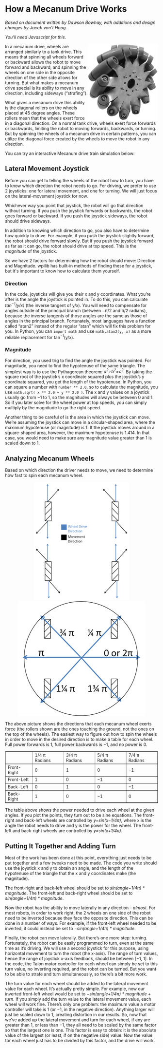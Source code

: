 # How a Mecanum Drive Works

<script language="javascript" type="text/javascript" src="../../sketches/p5.min.js"></script>

*Based on document written by Dawson Bowhay, with additions and design changes by Jacob van't Hoog.*

*You'll need Javascript for this.*

<img src="mecanum_wheel.png" alt="A mecanum wheel." style="float:right; width:231px; height:251px;">

In a mecanum drive, wheels are arranged similarly to a tank drive. This means that spinning all wheels forward or backward allows the robot to move forward and backward, and spinning the wheels on one side in the opposite direction of the other side allows for turning. But what makes a mecanum drive special is its ability to move in any direction, including sideways (“strafing”).

What gives a mecanum drive this ability is the diagonal rollers on the wheels placed at 45 degree angles. These rollers mean that the wheels exert force in a diagonal direction. On a normal tank drive, wheels exert force forwards or backwards, limiting the robot to moving forwards, backwards, or turning. But by spinning the wheels of a mecanum drive in certain patterns, you can utilize the diagonal force created by the wheels to move the robot in any direction.

You can try an interactive Mecanum drive train simulation below:

<script src="../../sketches/processing.min.js"></script>
<canvas data-processing-sources="../../sketches/mecanum/mecanum.pde ../../sketches/mecanum/Robot.pde ../../sketches/mecanum/MecanumDrive.pde ../../sketches/mecanum/DrawRobot.pde ../../sketches/mecanum/TankDrive.pde"></canvas>

## Lateral Movement Joystick

Before you can get to telling the wheels of the robot how to turn, you have to know which direction the robot needs to go. For driving, we prefer to use 2 joysticks: one for lateral movement, and one for turning. We will just focus on the lateral-movement joystick for now.

Whichever way you point that joystick, the robot will go that direction without turning. If you push the joystick forwards or backwards, the robot goes forward or backward. If you push the joystick sideways, the robot should drive sideways.

In addition to knowing which direction to go, you also have to determine how quickly to drive. For example, if you push the joystick slightly forward, the robot should drive forward slowly. But if you push the joystick forward as far as it can go, the robot should drive at top speed. This is the *magnitude* of the joystick.

<div id="magnitude-direction-sketch"> </div>
<script language="javascript" type="text/javascript" src="magnitude-direction.js"></script>

So we have 2 factors for determining how the robot should move: Direction and Magnitude. wpilib has built-in methods of finding these for a joystick, but it's important to know how to calculate them yourself.

### Direction

In the code, joysticks will give you their x and y coordinates. What you’re after is the angle the joystick is pointed in. To do this, you can calculate *tan<sup>&minus;1</sup>(y/x)* (the inverse tangent of y/x). You will need to compensate for angles outside of the principal branch (between &minus;&pi;/2 and &pi;/2 radians), because the inverse tangents of those angles are the same as those of angles in the principal branch. Fortunately, most languages have a function called “atan2” instead of the regular “atan” which will fix this problem for you. In Python, you can `import math` and use `math.atan2(y, x)` as a more reliable replacement for tan<sup>&minus;1</sup>(y/x).

### Magnitude

For direction, you used trig to find the angle the joystick was pointed. For magnitude, you need to find the hypotenuse of the same triangle. The simplest way is to use the Pythagorean theorem: *a<sup>2</sup>+b<sup>2</sup>=c<sup>2</sup>*. By taking the square root of the joystick’s x coordinate squared plus the joystick’s y coordinate squared, you get the length of the hypotenuse. In Python, you can square a number with `number ** 2.0`, so to calculate the magnitude, you use `math.sqrt( x ** 2.0 + y ** 2.0 )`. The x and y values on a joystick usually go from &minus;1 to 1, so the magnitudes will always be between 0 and 1. So if you later solve for the wheel power at top speeds, you can simply multiply by the magnitude to go the right speed.

Another thing to be careful of is the area in which the joystick can move. We’re assuming the joystick can move in a circular-shaped area, where the maximum hypotenuse (or magnitude) is 1. If the joystick moves around in a square-shaped area, however, the maximum hypotenuse is 1.414. In that case, you would need to make sure any magnitude value greater than 1 is scaled down to 1.

## Analyzing Mecanum Wheels

Based on which direction the driver needs to move, we need to determine how fast to spin each mecanum wheel.

<p style="text-align:center;">
<img src="wheel_force.png" alt="Wheel force vectors." style="width:313px; height:388px;">
<img src="wheel_force_circle.png" alt="Force vector circle." style="width:418px; height:377px;">
</p>

The above picture shows the directions that each mecanum wheel exerts force (the rollers shown are the ones touching the ground, not the ones on the top of the wheels). The easiest way to figure out how to spin the wheels in order to move in the desired direction is to make a table for each wheel. Full power forwards is 1, full power backwards is &minus;1, and no power is 0.

<table border="1">
<tr>
<td></td>
<td>1/4 &pi; Radians</td>
<td>3/4 &pi; Radians</td>
<td>5/4 &pi; Radians</td>
<td>7/4 &pi; Radians</td>
</tr>

<tr>
<td>Front-Right</td>
<td>0</td>
<td>1</td>
<td>0</td>
<td>&minus;1</td>
</tr>

<tr>
<td>Front-Left</td>
<td>1</td>
<td>0</td>
<td>&minus;1</td>
<td>0</td>
</tr>

<tr>
<td>Back-Left</td>
<td>0</td>
<td>1</td>
<td>0</td>
<td>&minus;1</td>
</tr>

<tr>
<td>Back-Right</td>
<td>1</td>
<td>0</td>
<td>&minus;1</td>
<td>0</td>
</tr>
</table>

The table above shows the power needed to drive each wheel at the given angles. If you plot the points, they turn out to be sine equations. The front-right and back-left wheels are controlled by *y=sin(x&minus;1/4&pi;)*, where x is the angle the robot needs to drive and y is the power for the wheel. The front-left and back-right wheels are controlled by *y=sin(x+1/4&pi;)*.

<div id="wheel-graph-sketch"> </div>
<script language="javascript" type="text/javascript" src="wheel-graph.js"></script>

## Putting It Together and Adding Turn

Most of the work has been done at this point, everything just needs to be put together and a few tweaks need to be made. The code you write should use the joystick x and y to obtain an angle, and the length of the hypotenuse of the triangle that the x and y coordinates make (the magnitude).

The front-right and back-left wheel should be set to _sin(angle&minus;1/4&pi;) * magnitude_. The front-left and back-right wheel should be set to _sin(angle+1/4&pi;) * magnitude_.

Now the robot has the ability to move laterally in any direction - *almost*. For most robots, in order to work right, the 2 wheels on one side of the robot need to be inverted because they face the opposite direction. This can be done in a number of ways. For example, if the front-left wheel needed to be inverted, it could instead be set to _&minus;sin(angle+1/4&pi;) * magnitude_.

Finally, the robot can move laterally. But there’s one more step: turning. Fortunately, the robot can be easily programmed to turn, even at the same time as it’s driving. We will use a second joystick for this purpose, using horizontal movement to turn the robot (the x-axis). The range of turn values, hence the range of joystick x-axis feedback, should be between
[&minus;1, 1]. In the code, the Talon motor controller for each wheel can simply be set to this turn value, no inverting required, and the robot can be turned. But you want to be able to strafe and turn simultaneously, so there’s a bit more work.

The turn value for each wheel should be added to the lateral movement value for each wheel. It’s actually pretty simple. For example, now our inverted front-left wheel would be set to _&minus;sin(angle+1/4&pi;) * magnitude + turn_. If you simply add the turn value to the lateral movement value, each wheel will work fine. There’s only one problem: the maximum value a motor controller will take is 1 (or &minus;1, in the negative direction). Anything larger will just be scaled down to 1, creating distortion in our results. So, now that we’ve added up the lateral movement and turn for each wheel, if any are greater than 1, or less than &minus;1, they all need to be scaled by the same factor so that the largest one is one. This factor is easy to obtain: it is the absolute value of the largest (or least, if on the negative side) value. Now the value for each wheel just has to be divided by this factor, and the drive will work.
